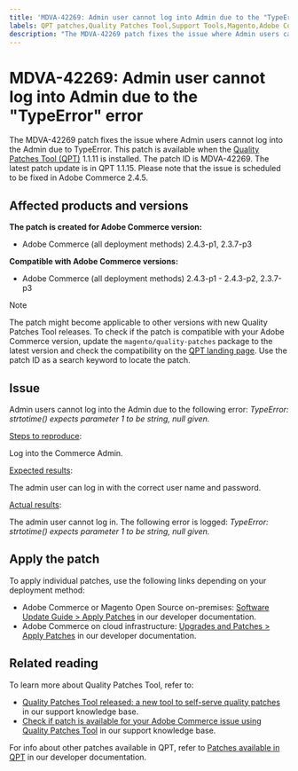 ```yaml
---
title: 'MDVA-42269: Admin user cannot log into Admin due to the "TypeError" error'
labels: QPT patches,Quality Patches Tool,Support Tools,Magento,Adobe Commerce,cloud infrastructure,on-premises,QPT 1.1.11,QPT 1.1.15,Admin,login,TypeError,2.3.7-p3,2.4.3-p1,2.4.3-p2,2.4.4
description: "The MDVA-42269 patch fixes the issue where Admin users cannot log into the Admin due to TypeError. This patch is available when the [Quality Patches Tool (QPT)](https://support.magento.com/hc/en-us/articles/360047139492) 1.1.11 is installed.  The patch ID is MDVA-42269.  The latest patch update is in QPT 1.1.15. Please note that the issue is scheduled to be fixed in Adobe Commerce 2.4.5."
---
```


# MDVA-42269: Admin user cannot log into Admin due to the "TypeError" error

The MDVA-42269 patch fixes the issue where Admin users cannot log into the Admin due to TypeError. This patch is available when the [Quality Patches Tool (QPT)](https://support.magento.com/hc/en-us/articles/360047139492) 1.1.11 is installed.  The patch ID is MDVA-42269.  The latest patch update is in QPT 1.1.15. Please note that the issue is scheduled to be fixed in Adobe Commerce 2.4.5.

## Affected products and versions

**The patch is created for Adobe Commerce version:**

* Adobe Commerce (all deployment methods) 2.4.3-p1, 2.3.7-p3

**Compatible with Adobe Commerce versions:**

* Adobe Commerce (all deployment methods) 2.4.3-p1 - 2.4.3-p2, 2.3.7-p3

>[!NOTE]
>
>The patch might become applicable to other versions with new Quality Patches Tool releases. To check if the patch is compatible with your Adobe Commerce version, update the `magento/quality-patches` package to the latest version and check the compatibility on the [QPT landing page](https://devdocs.magento.com/quality-patches/tool.html#patch-grid). Use the patch ID as a search keyword to locate the patch.

## Issue

Admin users cannot log into the Admin due to the following error: *TypeError: strtotime() expects parameter 1 to be string, null given.*

<u>Steps to reproduce</u>:

Log into the Commerce Admin.

<u>Expected results</u>:

The admin user can log in with the correct user name and password.

<u>Actual results</u>:

The admin user cannot log in. The following error is logged: *TypeError: strtotime() expects parameter 1 to be string, null given.*

## Apply the patch

To apply individual patches, use the following links depending on your deployment method:

* Adobe Commerce or Magento Open Source on-premises: [Software Update Guide > Apply Patches](https://devdocs.magento.com/guides/v2.4/comp-mgr/patching/mqp.html) in our developer documentation.
* Adobe Commerce on cloud infrastructure: [Upgrades and Patches > Apply Patches](https://devdocs.magento.com/cloud/project/project-patch.html) in our developer documentation.

## Related reading

To learn more about Quality Patches Tool, refer to:

* [Quality Patches Tool released: a new tool to self-serve quality patches](https://support.magento.com/hc/en-us/articles/360047139492) in our support knowledge base.
* [Check if patch is available for your Adobe Commerce issue using Quality Patches Tool](https://support.magento.com/hc/en-us/articles/360047125252) in our support knowledge base.

For info about other patches available in QPT, refer to [Patches available in QPT](https://devdocs.magento.com/quality-patches/tool.html#patch-grid) in our developer documentation. 